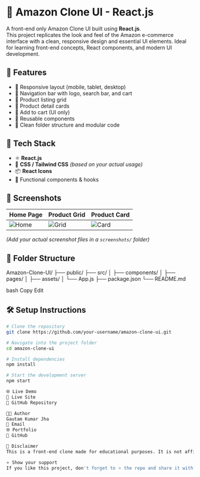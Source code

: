 # 🛒 Amazon Clone UI - React.js

A front-end only Amazon Clone UI built using **React.js**.  
This project replicates the look and feel of the Amazon e-commerce interface with a clean, responsive design and essential UI elements. Ideal for learning front-end concepts, React components, and modern UI development.

## 🚀 Features

- 🔹 Responsive layout (mobile, tablet, desktop)
- 🔹 Navigation bar with logo, search bar, and cart
- 🔹 Product listing grid
- 🔹 Product detail cards
- 🔹 Add to cart (UI only)
- 🔹 Reusable components
- 🔹 Clean folder structure and modular code

## 🧱 Tech Stack

- ⚛️ **React.js**
- 💅 **CSS / Tailwind CSS** *(based on your actual usage)*
- 📦 **React Icons**
- 🧠 Functional components & hooks

## 📸 Screenshots

| Home Page | Product Grid | Product Card |
|-----------|---------------|--------------|
| ![Home](screenshots/home.png) | ![Grid](screenshots/grid.png) | ![Card](screenshots/card.png) |

*(Add your actual screenshot files in a `screenshots/` folder)*

## 📂 Folder Structure

Amazon-Clone-UI/
├── public/
├── src/
│ ├── components/
│ ├── pages/
│ ├── assets/
│ └── App.js
├── package.json
└── README.md

bash
Copy
Edit

## 🛠️ Setup Instructions

```bash
# Clone the repository
git clone https://github.com/your-username/amazon-clone-ui.git

# Navigate into the project folder
cd amazon-clone-ui

# Install dependencies
npm install

# Start the development server
npm start

🌐 Live Demo
🔗 Live Site
📁 GitHub Repository

👨‍💻 Author
Gautam Kumar Jha
📧 Email
🌐 Portfolio
🐙 GitHub

📌 Disclaimer
This is a front-end clone made for educational purposes. It is not affiliated with or endorsed by Amazon.

⭐️ Show your support
If you like this project, don't forget to ⭐️ the repo and share it with your friends!
